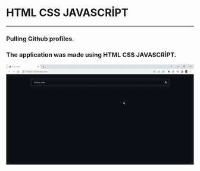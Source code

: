 <h1>HTML CSS JAVASCRİPT</h1>
<hr></hr>
<h3>Pulling Github profiles.</h3>
<h3>The application was made using HTML CSS JAVASCRİPT.</h3>

![](profilecard.gif)
